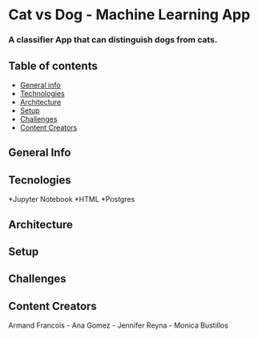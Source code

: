 # Cat vs Dog - Machine Learning App

### A classifier App that can distinguish dogs from cats.

## Table of contents
* [General info](#general-info)
* [Technologies](#technologies)
* [Architecture](#Architecture)
* [Setup](#setup)
* [Challenges](#challenges)
* [Content Creators](#content-creators)

## General Info


## Tecnologies
*Jupyter Notebook
*HTML
*Postgres


## Architecture

## Setup

## Challenges

## Content Creators
Armand Francois - Ana Gomez - Jennifer Reyna - Monica Bustillos 
